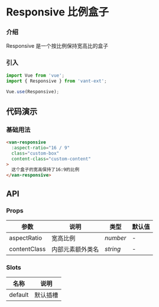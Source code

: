# Responsive 比例盒子

### 介绍

Responsive 是一个按比例保持宽高比的盒子

### 引入

```js
import Vue from 'vue';
import { Responsive } from 'vant-ext';

Vue.use(Responsive);
```

## 代码演示

### 基础用法

```html
<van-responsive
  :aspect-ratio="16 / 9"
  class="custom-box"
  content-class="custom-content"
>
  这个盒子的宽高保持了16:9的比例
</van-responsive>
```

## API

### Props

| 参数         | 说明             | 类型     | 默认值 |
| ------------ | ---------------- | -------- | ------ |
| aspectRatio  | 宽高比例         | _number_ | -      |
| contentClass | 内部元素额外类名 | _string_ | -      |

### Slots

| 名称    | 说明     |
| ------- | -------- |
| default | 默认插槽 |
